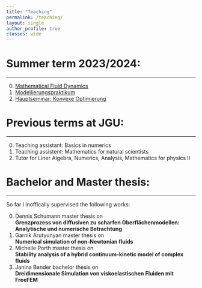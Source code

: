 ```yaml
---
title: "Teaching"
permalink: /teaching/
layout: single
author_profile: true
classes: wide
---
```




Summer term 2023/2024:
==================
* * *
0. [Mathematical Fluid Dynamics](https://aaronbrunk1.github.io/teaching/teachMFO/)
0. [Modellierungspraktikum](https://aaronbrunk1.github.io/teaching/teachMOD/)
0. [Hauptseminar: Konvexe Optimierung ](https://aaronbrunk1.github.io/teaching/teachHSKO/)

Previous terms at JGU:
==================
* * *

0. Teaching assistant: Basics in numerics
0. Teaching assistent: Mathematics for natural scientists
0. Tutor for Liner Algebra, Numerics, Analysis, Mathematics for physics II



Bachelor and Master thesis:
==================
* * *
So far I inoffically supervised the following works:

0. Dennis Schumann master thesis on\
**Grenzprozess von diffusiven zu scharfen Oberflächenmodellen: Analytische und numerische Betrachtung**
0. Garnik Arutyunyan master thesis on\
 **Numerical simulation of non-Newtonian fluids**
0. Michelle Porth master thesis on\
**Stability analysis of a hybrid continuum-kinetic model of complex fluids**
0. Janina Bender bachelor thesis on\
 **Dreidimensionale Simulation von viskoelastischen Fluiden mit FreeFEM**
